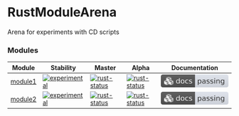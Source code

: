 # RustModuleArena

Arena for experiments with CD scripts

### Modules

| Module | Stability | Master | Alpha | Documentation |
|--------|-----------|------|--------|---------------|
| [module1](./module/rust/module1) | [![experimental](https://img.shields.io/badge/stability-experimental-orange.svg)](https://github.com/emersion/stability-badges#experimental) | [![rust-status](https://github.com/Wandalen/RustModuleArena/actions/workflows/ModuleModule1Push.yml/badge.svg)](https://github.com/Wandalen/RustModuleArena/actions/workflows/ModuleModule1Push.yml) | [![rust-status](https://github.com/Wandalen/RustModuleArena/actions/workflows/ModuleModule1Push.yml/badge.svg?branch=alpha)](https://github.com/Wandalen/RustModuleArena/actions/workflows/ModuleModule1Push.yml?branch=alpha) | [![docs.rs](https://raw.githubusercontent.com/Wandalen/wTools/ea350e508ba548f55e5d8e64907af124de00edfd/asset/img/docsrs.svg)](https://docs.rs/module1) |
| [module2](./module/rust/module2) | [![experimental](https://img.shields.io/badge/stability-experimental-orange.svg)](https://github.com/emersion/stability-badges#experimental) | [![rust-status](https://github.com/Wandalen/RustModuleArena/actions/workflows/ModuleModule2Push.yml/badge.svg)](https://github.com/Wandalen/RustModuleArena/actions/workflows/ModuleModule2Push.yml) | [![rust-status](https://github.com/Wandalen/RustModuleArena/actions/workflows/ModuleModule2Push.yml/badge.svg?branch=alpha)](https://github.com/Wandalen/RustModuleArena/actions/workflows/ModuleModule2Push.yml?branch=alpha) | [![docs.rs](https://raw.githubusercontent.com/Wandalen/wTools/ea350e508ba548f55e5d8e64907af124de00edfd/asset/img/docsrs.svg)](https://docs.rs/module2) |

